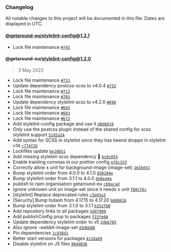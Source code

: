 ### Changelog

All notable changes to this project will be documented in this file. Dates are displayed in UTC.

#### [@getaround-eu/stylelint-config@1.2.1](https://github.com/drivy/frontend-configs/compare/@getaround-eu/stylelint-config@1.2.0...@getaround-eu/stylelint-config@1.2.1)

- Lock file maintenance [`#745`](https://github.com/drivy/frontend-configs/pull/745)

#### @getaround-eu/stylelint-config@1.2.0

> 3 May 2022

- Lock file maintenance [`#733`](https://github.com/drivy/frontend-configs/pull/733)
- Update dependency postcss-scss to v4.0.4 [`#732`](https://github.com/drivy/frontend-configs/pull/732)
- Lock file maintenance [`#713`](https://github.com/drivy/frontend-configs/pull/713)
- Lock file maintenance [`#703`](https://github.com/drivy/frontend-configs/pull/703)
- Update dependency stylelint-scss to v4.2.0 [`#696`](https://github.com/drivy/frontend-configs/pull/696)
- Lock file maintenance [`#693`](https://github.com/drivy/frontend-configs/pull/693)
- Lock file maintenance [`#683`](https://github.com/drivy/frontend-configs/pull/683)
- Lock file maintenance [`#672`](https://github.com/drivy/frontend-configs/pull/672)
- Add stylelint-config package and use it [`d8d6019`](https://github.com/drivy/frontend-configs/commit/d8d60191dfa401dcd5b34feda3ccc1798d7acbf5)
- Only use the postcss plugin instead of the shared config for scss stylelint support [`51d2a24`](https://github.com/drivy/frontend-configs/commit/51d2a242e3377ed924cf94deec46ce497e7d176d)
- Add syntax for SCSS in stylelint since they has beend droppe in stylelint v14 [`c774f2b`](https://github.com/drivy/frontend-configs/commit/c774f2bc940342b65985f72779f6368bbb019f05)
- Lockfiles update [`be10651`](https://github.com/drivy/frontend-configs/commit/be10651ab18dc7c0f08fb6e1dd48b33ea8c280e6)
- Add missing stylelint-scss dependency :facepalm: [`bc0c055`](https://github.com/drivy/frontend-configs/commit/bc0c0558cfe061b960d6f0e25e329e46749679dd)
- Enable trainling commas in our prettier config [`ef6c153`](https://github.com/drivy/frontend-configs/commit/ef6c15342135c793a26b3621d799af4f3ef23cbc)
- Correctly allow x unit for background-image (image-set) [`163b031`](https://github.com/drivy/frontend-configs/commit/163b03100bb24fae70187fba8883261da215a57a)
- Bump stylelint-order from 4.0.0 to 4.1.0 [`850184e`](https://github.com/drivy/frontend-configs/commit/850184ea32f9e515457b9c2ef0264bf4f0abe007)
- Bump stylelint-order from 3.1.1 to 4.0.0 [`9e8ea9a`](https://github.com/drivy/frontend-configs/commit/9e8ea9a6fd5af2de66b15eadd767ad34c521d92f)
- publish to npm organisation getaround-eu [`c69acad`](https://github.com/drivy/frontend-configs/commit/c69acadafb6f153442cb06a05252fa12e4a47e78)
- Ignore unknown unit on image-set since it needs x unit [`f60cf6c`](https://github.com/drivy/frontend-configs/commit/f60cf6c146110efde00827029bd1bdc5bd443d86)
- [stylelint] Replace deprecated rules [`c3e03a3`](https://github.com/drivy/frontend-configs/commit/c3e03a3a7694055730bd273aefd6e6771b883e53)
- [Security] Bump lodash from 4.17.15 to 4.17.20 [`b888626`](https://github.com/drivy/frontend-configs/commit/b888626a6a535f279edd1315a52540528dec37a9)
- Bump stylelint-order from 3.1.0 to 3.1.1 [`b152fb0`](https://github.com/drivy/frontend-configs/commit/b152fb039e60dc0d3dbde3e44b8c1abfb75a3a97)
- Add repository links to all packages [`5d97909`](https://github.com/drivy/frontend-configs/commit/5d9790910d5d3a2da6b3d336a03d1cb40f9dcf05)
- Add publishConfig prop to packages [`f15fe60`](https://github.com/drivy/frontend-configs/commit/f15fe60f40597f0766ed85925e6ab62535628a19)
- Update dependency stylelint-order to v5 [`2db6785`](https://github.com/drivy/frontend-configs/commit/2db67850b51dfd1af83e5eb63ae09d8c359d4f39)
- Also ignore -webkit-image-set [`d3dbb80`](https://github.com/drivy/frontend-configs/commit/d3dbb808b8918d17d7965297127e317aa14a4819)
- Pin dependencies [`1c938d1`](https://github.com/drivy/frontend-configs/commit/1c938d17e7ec728759e149c76cd7823199716b1d)
- Better start versions for packages [`4116a69`](https://github.com/drivy/frontend-configs/commit/4116a696778d6fad96f0c35f9c91a72e61e529e8)
- Disable stylelint on JS files [`9049036`](https://github.com/drivy/frontend-configs/commit/90490368b2d557b74441b3199f35a5de754c9eb4)
